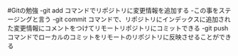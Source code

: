 #Gitの勉強
-git add コマンドでリポジトリに変更情報を追加する
	-この事をステージングと言う
-git commit コマンドで、リポジトリにインデックスに追加された変更情報にコメントをつけてリモートリポジトリにコミットできる
-git push コマンドでローカルのコミットをリモートのリポジトリに反映させることができる
